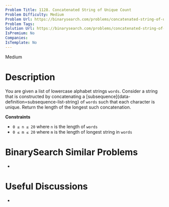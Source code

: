```yaml
---
Problem Title: 1128. Concatenated String of Unique Count
Problem Difficulty: Medium
Problem Url: https://binarysearch.com/problems/concatenated-string-of-unique-count/
Problem Tags: 
Solution Url: https://binarysearch.com/problems/concatenated-string-of-unique-count/solutions/
IsPremium: No
Companies: 
IsTemplate: No
---
```


<span style="color: ;">Medium</span>

# Description

You are given a list of lowercase alphabet strings `words`. Consider a string that is constructed by concatenating a [subsequence]{data-definition=subsequence-list-string} of `words` such that each character is unique. Return the length of the longest such concatenation.

**Constraints**
- `0 ≤ n ≤ 20` where `n` is the length of `words`
- `0 ≤ m ≤ 20` where `m` is the length of longest string in `words`

# BinarySearch Similar Problems

- []()

# Useful Discussions

- []()
